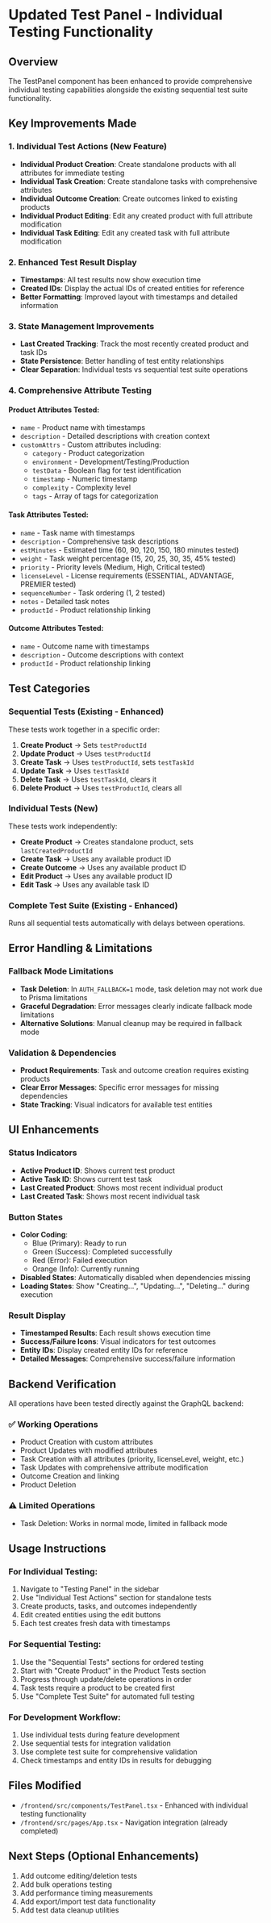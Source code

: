 # Updated Test Panel - Individual Testing Functionality

## Overview
The TestPanel component has been enhanced to provide comprehensive individual testing capabilities alongside the existing sequential test suite functionality.

## Key Improvements Made

### 1. Individual Test Actions (New Feature)
- **Individual Product Creation**: Create standalone products with all attributes for immediate testing
- **Individual Task Creation**: Create standalone tasks with comprehensive attributes
- **Individual Outcome Creation**: Create outcomes linked to existing products
- **Individual Product Editing**: Edit any created product with full attribute modification
- **Individual Task Editing**: Edit any created task with full attribute modification

### 2. Enhanced Test Result Display
- **Timestamps**: All test results now show execution time
- **Created IDs**: Display the actual IDs of created entities for reference
- **Better Formatting**: Improved layout with timestamps and detailed information

### 3. State Management Improvements
- **Last Created Tracking**: Track the most recently created product and task IDs
- **State Persistence**: Better handling of test entity relationships
- **Clear Separation**: Individual tests vs sequential test suite operations

### 4. Comprehensive Attribute Testing

#### Product Attributes Tested:
- `name` - Product name with timestamps
- `description` - Detailed descriptions with creation context
- `customAttrs` - Custom attributes including:
  - `category` - Product categorization
  - `environment` - Development/Testing/Production
  - `testData` - Boolean flag for test identification
  - `timestamp` - Numeric timestamp
  - `complexity` - Complexity level
  - `tags` - Array of tags for categorization

#### Task Attributes Tested:
- `name` - Task name with timestamps
- `description` - Comprehensive task descriptions
- `estMinutes` - Estimated time (60, 90, 120, 150, 180 minutes tested)
- `weight` - Task weight percentage (15, 20, 25, 30, 35, 45% tested)
- `priority` - Priority levels (Medium, High, Critical tested)
- `licenseLevel` - License requirements (ESSENTIAL, ADVANTAGE, PREMIER tested)
- `sequenceNumber` - Task ordering (1, 2 tested)
- `notes` - Detailed task notes
- `productId` - Product relationship linking

#### Outcome Attributes Tested:
- `name` - Outcome name with timestamps
- `description` - Outcome descriptions with context
- `productId` - Product relationship linking

## Test Categories

### Sequential Tests (Existing - Enhanced)
These tests work together in a specific order:
1. **Create Product** → Sets `testProductId`
2. **Update Product** → Uses `testProductId` 
3. **Create Task** → Uses `testProductId`, sets `testTaskId`
4. **Update Task** → Uses `testTaskId`
5. **Delete Task** → Uses `testTaskId`, clears it
6. **Delete Product** → Uses `testProductId`, clears all

### Individual Tests (New)
These tests work independently:
- **Create Product** → Creates standalone product, sets `lastCreatedProductId`
- **Create Task** → Uses any available product ID
- **Create Outcome** → Uses any available product ID  
- **Edit Product** → Uses any available product ID
- **Edit Task** → Uses any available task ID

### Complete Test Suite (Existing - Enhanced)
Runs all sequential tests automatically with delays between operations.

## Error Handling & Limitations

### Fallback Mode Limitations
- **Task Deletion**: In `AUTH_FALLBACK=1` mode, task deletion may not work due to Prisma limitations
- **Graceful Degradation**: Error messages clearly indicate fallback mode limitations
- **Alternative Solutions**: Manual cleanup may be required in fallback mode

### Validation & Dependencies
- **Product Requirements**: Task and outcome creation requires existing products
- **Clear Error Messages**: Specific error messages for missing dependencies
- **State Tracking**: Visual indicators for available test entities

## UI Enhancements

### Status Indicators
- **Active Product ID**: Shows current test product
- **Active Task ID**: Shows current test task  
- **Last Created Product**: Shows most recent individual product
- **Last Created Task**: Shows most recent individual task

### Button States
- **Color Coding**: 
  - Blue (Primary): Ready to run
  - Green (Success): Completed successfully
  - Red (Error): Failed execution
  - Orange (Info): Currently running
- **Disabled States**: Automatically disabled when dependencies missing
- **Loading States**: Show "Creating...", "Updating...", "Deleting..." during execution

### Result Display
- **Timestamped Results**: Each result shows execution time
- **Success/Failure Icons**: Visual indicators for test outcomes
- **Entity IDs**: Display created entity IDs for reference
- **Detailed Messages**: Comprehensive success/failure information

## Backend Verification

All operations have been tested directly against the GraphQL backend:

### ✅ Working Operations
- Product Creation with custom attributes
- Product Updates with modified attributes
- Task Creation with all attributes (priority, licenseLevel, weight, etc.)
- Task Updates with comprehensive attribute modification
- Outcome Creation and linking
- Product Deletion

### ⚠️ Limited Operations
- Task Deletion: Works in normal mode, limited in fallback mode

## Usage Instructions

### For Individual Testing:
1. Navigate to "Testing Panel" in the sidebar
2. Use "Individual Test Actions" section for standalone tests
3. Create products, tasks, and outcomes independently
4. Edit created entities using the edit buttons
5. Each test creates fresh data with timestamps

### For Sequential Testing:
1. Use the "Sequential Tests" sections for ordered testing
2. Start with "Create Product" in the Product Tests section
3. Progress through update/delete operations in order
4. Task tests require a product to be created first
5. Use "Complete Test Suite" for automated full testing

### For Development Workflow:
1. Use individual tests during feature development
2. Use sequential tests for integration validation
3. Use complete test suite for comprehensive validation
4. Check timestamps and entity IDs in results for debugging

## Files Modified
- `/frontend/src/components/TestPanel.tsx` - Enhanced with individual testing functionality
- `/frontend/src/pages/App.tsx` - Navigation integration (already completed)

## Next Steps (Optional Enhancements)
1. Add outcome editing/deletion tests
2. Add bulk operations testing
3. Add performance timing measurements
4. Add export/import test data functionality
5. Add test data cleanup utilities
